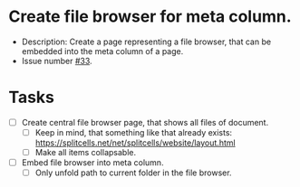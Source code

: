 # Create file browser for meta column.
* Description: Create a page representing a file browser,
  that can be embedded into the meta column of a page.
* Issue number [\#33](https://codeberg.org/splitcells-net/net.splitcells.network.community/issues/33).
# Tasks
* [ ] Create central file browser page, that shows all files of document.
    * [ ] Keep in mind, that something like that already exists: https://splitcells.net/net/splitcells/website/layout.html 
    * [ ] Make all items collapsable.
* [ ] Embed file browser into meta column.
    * [ ] Only unfold path to current folder in the file browser. 
